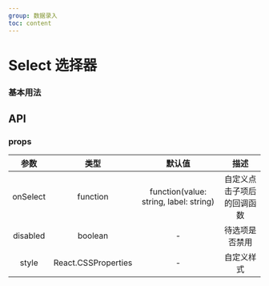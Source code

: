 ```yaml
---
group: 数据录入
toc: content
---
```


# Select 选择器

### 基本用法

<code src="./demo/index.tsx"></code>

## API

### props

|   参数   |        类型         |                 默认值                 |            描述            |
| :------: | :-----------------: | :------------------------------------: | :------------------------: |
| onSelect |      function       | function(value: string, label: string) | 自定义点击子项后的回调函数 |
| disabled |       boolean       |                   -                    |       待选项是否禁用       |
|  style   | React.CSSProperties |                   -                    |         自定义样式         |
